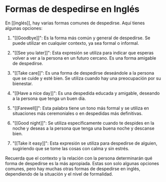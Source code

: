 # Formas de despedirse en Inglés

En [[inglés]], hay varias formas comunes de despedirse. Aquí tienes algunas opciones:

1.  "[[Goodbye]]": Es la forma más común y general de despedirse. Se puede utilizar en cualquier contexto, ya sea formal o informal.
    
2.  "[[See you later]]": Esta expresión se utiliza para indicar que esperas volver a ver a la persona en un futuro cercano. Es una forma amigable de despedirse.
    
3.  "[[Take care]]": Es una forma de despedirse deseándole a la persona que se cuide y esté bien. Se utiliza cuando hay una preocupación por su bienestar.
    
4.  "[[Have a nice day]]": Es una despedida educada y amigable, deseando a la persona que tenga un buen día.
    
5.  "[[Farewell]]": Esta palabra tiene un tono más formal y se utiliza en situaciones más ceremoniales o en despedidas más definitivas.
    
6.  "[[Good night]]": Se utiliza específicamente cuando te despides en la noche y deseas a la persona que tenga una buena noche y descanse bien.
    
7.  "[[Take it easy]]": Esta expresión se utiliza para despedirse de alguien, sugiriendo que se tome las cosas con calma y sin estrés.
    

Recuerda que el contexto y la relación con la persona determinarán qué forma de despedirse es la más apropiada. Estas son solo algunas opciones comunes, pero hay muchas otras formas de despedirse en inglés, dependiendo de la situación y el nivel de formalidad.